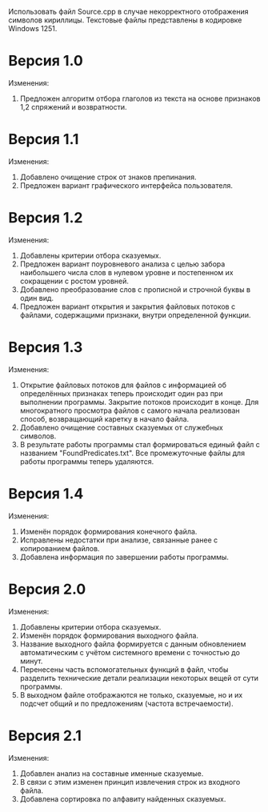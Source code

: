 Использовать файл Source.cpp в случае некорректного отображения символов кириллицы. Текстовые файлы представлены в кодировке Windows 1251.

Версия 1.0
=
Изменения:
  1) Предложен алгоритм отбора глаголов из текста на основе признаков 1,2 спряжений и возвратности.

Версия 1.1
=
Изменения:
  1) Добавлено очищение строк от знаков препинания.
  2) Предложен вариант графического интерфейса пользователя.

Версия 1.2
=
Изменения:
  1) Добавлены критерии отбора сказуемых.
  2) Предложен вариант поуровневого анализа с целью забора наибольшего числа слов в нулевом уровне и постепенном их сокращении с ростом уровней.
  3) Добавлено преобразование слов с прописной и строчной буквы в один вид.
  4) Предложен вариант открытия и закрытия файловых потоков с файлами, содержащими признаки, внутри определенной функции.


Версия 1.3
=
Изменения:
  1) Открытие файловых потоков для файлов с информацией об определённых признаках теперь происходит один раз при выполнении программы.
Закрытие потоков происходит в конце. Для многократного просмотра файлов с самого начала реализован способ, возвращающий каретку в начало файла.
  2) Добавлено очищение составных сказуемых от служебных символов.
  3) В результате работы программы стал формироваться единый файл с названием "FoundPredicates.txt". Все промежуточные файлы для работы программы
теперь удаляются. 

Версия 1.4
=
Изменения:
  1) Изменён порядок формирования конечного файла.
  2) Исправлены недостатки при анализе, связанные ранее с копированием файлов.
  3) Добавлена информация по завершении работы программы.

Версия 2.0
=
Изменения:
  1) Добавлены критерии отбора сказуемых.
  2) Изменён порядок формирования выходного файла.
  3) Название выходного файла формируется с данным обновлением автоматическим с учётом системного времени с точностью до минут.
  4) Перенесены часть вспомогательных функций в файл, чтобы разделить технические детали реализации некоторых вещей от сути программы.
  5) В выходном файле отображаются не только, сказуемые, но и их подсчет общий и по предложениям (частота встречаемости).

Версия 2.1
=
Изменения:
  1) Добавлен анализ на составные именные сказуемые.
  2) В связи с этим изменен принцип извлечения строк из входного файла.
  3) Добавлена сортировка по алфавиту найденных сказуемых.
